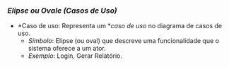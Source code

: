 ###  *Elipse ou Ovale (Casos de Uso)*
   - *Caso de uso: Representa um **caso de uso* no diagrama de casos de uso.
     - *Símbolo*: Elipse (ou oval) que descreve uma funcionalidade que o sistema oferece a um ator.
     - *Exemplo*: Login, Gerar Relatório.